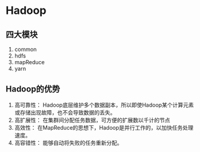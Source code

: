 # Hadoop
## 四大模块
1. common
2. hdfs
3. mapReduce
4. yarn

## Hadoop的优势
1. 高可靠性： Hadoop底层维护多个数据副本，所以即使Hadoop某个计算元素或存储出现故障，也不会导致数据的丢失。
2. 高扩展性： 在集群间分配任务数据，可方便的扩展数以千计的节点
3. 高效性： 在MapReduce的思想下，Hadoop是并行工作的，以加快任务处理速度。
4. 高容错性： 能够自动将失败的任务重新分配。
